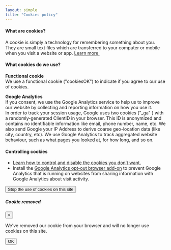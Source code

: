 ```yaml
---
layout: simple
title: "Cookies policy"
---
```


#### What are cookies?

A cookie is simply a technology for remembering something about you. They are small text files which are transferred to your computer or mobile when you visit a website or app. [Learn more.](https://www.cookiesandyou.com/)


#### What cookies do we use?

**Functional cookie**<br/>
We use a functional cookie ("cookiesOK") to indicate if you agree to our use of cookies.

**Google Analytics**<br/>
If you consent, we use the Google Analytics service to help us to improve our website by collecting and reporting information on how you use it.<br/>
In order to track your session usage, Google uses two cookies ("_ga" ) with a randomly-generated ClientID in your browser. This ID is anonymized and contains no identifiable information like email, phone number, name, etc. We also send Google your IP Address to derive coarse geo-location data (like city, country, etc). We use Google Analytics to track aggregated website behaviour, such as what pages you looked at, for how long, and so on.


#### Controlling cookies

- [Learn how to control and disable the cookies you don’t want.](https://www.cookiesandyou.com/)
- Install the [Google Analytics opt-out browser add-on](https://support.google.com/analytics/answer/181881) to prevent Google Analytics that is running on websites from sharing information with Google Analytics about visit activity.

<button type="button" class="btn btn-outline-secondary deletecookies">Stop the use of cookies on this site</button>



<!-- cookie removed OK alert -->
<div class="modal cookieremoved" tabindex="-1" role="dialog">
  <div class="modal-dialog" role="document">
    <div class="modal-content">
      <div class="modal-header">
        <h5 class="modal-title">Cookie removed</h5>
        <button type="button" class="close" data-dismiss="modal" aria-label="Close">
          <span aria-hidden="true">&times;</span>
        </button>
      </div>
      <div class="modal-body">
        <p>We've removed our cookie from your browser and will no longer use cookies on this site.</p>
      </div>
      <div class="modal-footer">
        <button type="button" class="btn btn-primary" data-dismiss="modal">OK</button>
      </div>
    </div>
  </div>
</div>



<script type="text/javascript">
var deleteCookies = document.querySelector(".deletecookies");

// When clicking on the delete button: delete the "cookiesOK" cookie (set expires to past)
deleteCookies.addEventListener("click", function () {
  //console.log ("delete cookie")
  document.cookie = "cookiesOK=; expires=Thu, 01 Jan 1970 00:00:00 UTC; path=/;";
  $('.cookieremoved').modal("show");
});
</script>
